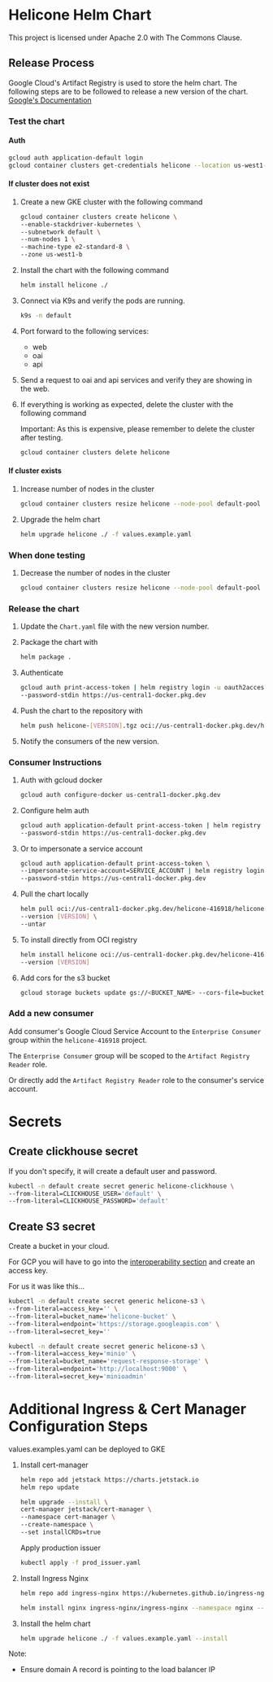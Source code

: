 # Helicone Helm Chart

This project is licensed under Apache 2.0 with The Commons Clause.

## Release Process

Google Cloud's Artifact Registry is used to store the helm chart. The following steps are to be followed to release a new version of the chart. [Google's Documentation](https://cloud.google.com/artifact-registry/docs/helm/store-helm-charts)

### Test the chart

#### Auth

```bash
gcloud auth application-default login
gcloud container clusters get-credentials helicone --location us-west1-b
```

#### If cluster does not exist

1. Create a new GKE cluster with the following command

   ```bash
   gcloud container clusters create helicone \
   --enable-stackdriver-kubernetes \
   --subnetwork default \
   --num-nodes 1 \
   --machine-type e2-standard-8 \
   --zone us-west1-b
   ```

2. Install the chart with the following command

   ```bash
   helm install helicone ./
   ```

3. Connect via K9s and verify the pods are running.

   ```bash
   k9s -n default
   ```

4. Port forward to the following services:

   - web
   - oai
   - api

5. Send a request to oai and api services and verify they are showing in the web.

6. If everything is working as expected, delete the cluster with the following command

   Important: As this is expensive, please remember to delete the cluster after testing.

   ```bash
   gcloud container clusters delete helicone
   ```

#### If cluster exists

1. Increase number of nodes in the cluster

   ```bash
   gcloud container clusters resize helicone --node-pool default-pool --num-nodes [NUM_NODES]
   ```

2. Upgrade the helm chart

   ```bash
   helm upgrade helicone ./ -f values.example.yaml
   ```

### When done testing

1. Decrease the number of nodes in the cluster

   ```bash
   gcloud container clusters resize helicone --node-pool default-pool --num-nodes 0
   ```

### Release the chart

1. Update the `Chart.yaml` file with the new version number.
2. Package the chart with

   ```bash
   helm package .
   ```

3. Authenticate

   ```bash
   gcloud auth print-access-token | helm registry login -u oauth2accesstoken \
   --password-stdin https://us-central1-docker.pkg.dev
   ```

4. Push the chart to the repository with

   ```bash
   helm push helicone-[VERSION].tgz oci://us-central1-docker.pkg.dev/helicone-416918/helicone-helm
   ```

5. Notify the consumers of the new version.

### Consumer Instructions

1. Auth with gcloud docker

   ```bash
   gcloud auth configure-docker us-central1-docker.pkg.dev
   ```

2. Configure helm auth

   ```bash
   gcloud auth application-default print-access-token | helm registry login -u oauth2accesstoken \
   --password-stdin https://us-central1-docker.pkg.dev
   ```

3. Or to impersonate a service account

   ```bash
   gcloud auth application-default print-access-token \
   --impersonate-service-account=SERVICE_ACCOUNT | helm registry login -u oauth2accesstoken \
   --password-stdin https://us-central1-docker.pkg.dev
   ```

4. Pull the chart locally

   ```bash
   helm pull oci://us-central1-docker.pkg.dev/helicone-416918/helicone-helm/helicone \
   --version [VERSION] \
   --untar
   ```

5. To install directly from OCI registry

   ```bash
   helm install helicone oci://us-central1-docker.pkg.dev/helicone-416918/helicone-helm/helicone \
   --version [VERSION]
   ```

6. Add cors for the s3 bucket

   ```bash
   gcloud storage buckets update gs://<BUCKET_NAME> --cors-file=bucketCorsConfig.json
   ```

### Add a new consumer

Add consumer's Google Cloud Service Account to the `Enterprise Consumer` group within the `helicone-416918` project.

The `Enterprise Consumer` group will be scoped to the `Artifact Registry Reader` role.

Or directly add the `Artifact Registry Reader` role to the consumer's service account.

# Secrets

## Create clickhouse secret

If you don't specify, it will create a default user and password.

```bash
kubectl -n default create secret generic helicone-clickhouse \
--from-literal=CLICKHOUSE_USER='default' \
--from-literal=CLICKHOUSE_PASSWORD='default'
```

## Create S3 secret

Create a bucket in your cloud.

For GCP you will have to go into the [interoperability section](https://console.cloud.google.com/storage/settings;tab=interoperability) and create an access key.

For us it was like this...

```bash
kubectl -n default create secret generic helicone-s3 \
--from-literal=access_key='' \
--from-literal=bucket_name='helicone-bucket' \
--from-literal=endpoint='https://storage.googleapis.com' \
--from-literal=secret_key=''
```

```bash
kubectl -n default create secret generic helicone-s3 \
--from-literal=access_key='minio' \
--from-literal=bucket_name='request-response-storage' \
--from-literal=endpoint='http://localhost:9000' \
--from-literal=secret_key='minioadmin'
```

# Additional Ingress & Cert Manager Configuration Steps

values.examples.yaml can be deployed to GKE

1. Install cert-manager

   ```bash
   helm repo add jetstack https://charts.jetstack.io
   helm repo update

   helm upgrade --install \
   cert-manager jetstack/cert-manager \
   --namespace cert-manager \
   --create-namespace \
   --set installCRDs=true
   ```

   Apply production issuer

   ```bash
   kubectl apply -f prod_issuer.yaml
   ```

2. Install Ingress Nginx

   ```bash
   helm repo add ingress-nginx https://kubernetes.github.io/ingress-nginx

   helm install nginx ingress-nginx/ingress-nginx --namespace nginx --set rbac.create=true --set controller.publishService.enabled=true
   ```

3. Install the helm chart

   ```bash
   helm upgrade helicone ./ -f values.example.yaml --install
   ```

Note:

- Ensure domain A record is pointing to the load balancer IP
